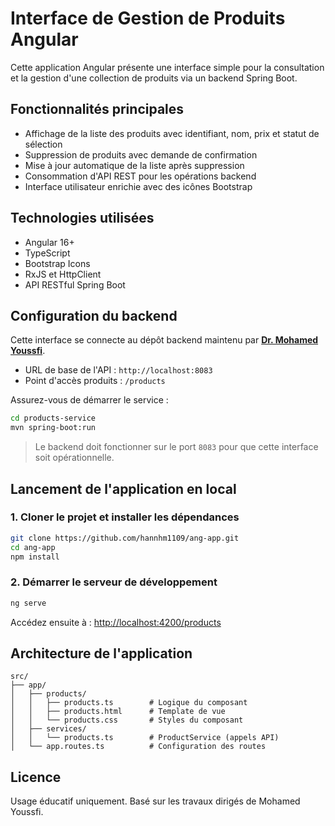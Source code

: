 # Interface de Gestion de Produits Angular

Cette application Angular présente une interface simple pour la consultation et la gestion d'une collection de produits via un backend Spring Boot.

## Fonctionnalités principales

- Affichage de la liste des produits avec identifiant, nom, prix et statut de sélection
- Suppression de produits avec demande de confirmation
- Mise à jour automatique de la liste après suppression
- Consommation d'API REST pour les opérations backend
- Interface utilisateur enrichie avec des icônes Bootstrap

## Technologies utilisées

- Angular 16+
- TypeScript
- Bootstrap Icons
- RxJS et HttpClient
- API RESTful Spring Boot

## Configuration du backend

Cette interface se connecte au dépôt backend maintenu par **[Dr. Mohamed Youssfi](https://github.com/mohamedYoussfi/products-service)**.

- URL de base de l'API : `http://localhost:8083`
- Point d'accès produits : `/products`

Assurez-vous de démarrer le service :
```bash
cd products-service
mvn spring-boot:run
```
> Le backend doit fonctionner sur le port `8083` pour que cette interface soit opérationnelle.

## Lancement de l'application en local

### 1. Cloner le projet et installer les dépendances

```bash
git clone https://github.com/hannhm1109/ang-app.git
cd ang-app
npm install
```

### 2. Démarrer le serveur de développement

```bash
ng serve
```

Accédez ensuite à : [http://localhost:4200/products](http://localhost:4200/products)

## Architecture de l'application

```
src/
├── app/
│   ├── products/
│   │   ├── products.ts        # Logique du composant
│   │   ├── products.html      # Template de vue
│   │   └── products.css       # Styles du composant
│   ├── services/
│   │   └── products.ts        # ProductService (appels API)
│   └── app.routes.ts          # Configuration des routes
```

## Licence

Usage éducatif uniquement. Basé sur les travaux dirigés de Mohamed Youssfi.
